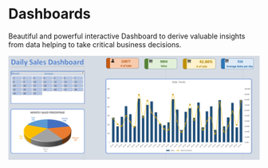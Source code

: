 # Dashboards
Beautiful and powerful interactive Dashboard to derive valuable insights from data helping to take critical business decisions.

![image](img.png)
